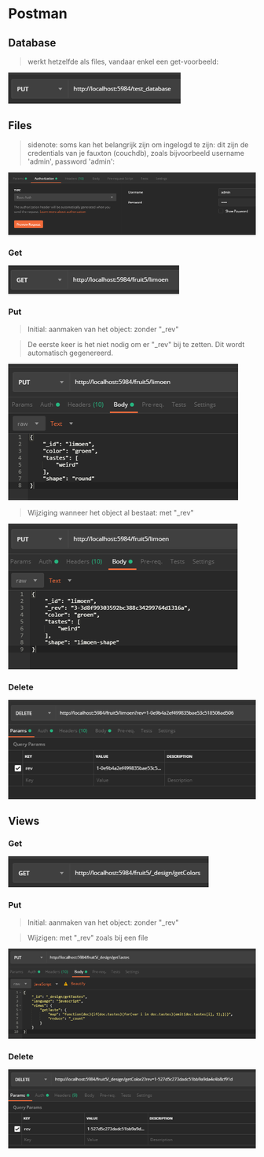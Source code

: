# Postman

## Database

> werkt hetzelfde als files, vandaar enkel een get-voorbeeld:

![getDB](afb/createDatabase.png)

## Files

> sidenote: soms kan het belangrijk zijn om ingelogd te zijn: dit zijn de credentials van je fauxton (couchdb), zoals bijvoorbeeld username 'admin', password 'admin':

![auth](afb/authAdmin.png)

### Get

![get](afb/getLimoen.png)

### Put

> Initial: aanmaken van het object: zonder "_rev"

> De eerste keer is het niet nodig om er "_rev" bij te zetten. Dit wordt automatisch gegenereerd.

![put1](afb/putLimoen.png)

> Wijziging wanneer het object al bestaat: met "_rev"

![put2](afb/wijzigLimoen.png)


### Delete

![delete](afb/deleteLimoen.png)

## Views

### Get

![getView](afb/getView.png)

### Put

> Initial: aanmaken van het object: zonder "_rev"

> Wijzigen: met "_rev" zoals bij een file

![putView](afb/putNewView.png)


### Delete

![delete](afb/deleteView.png)